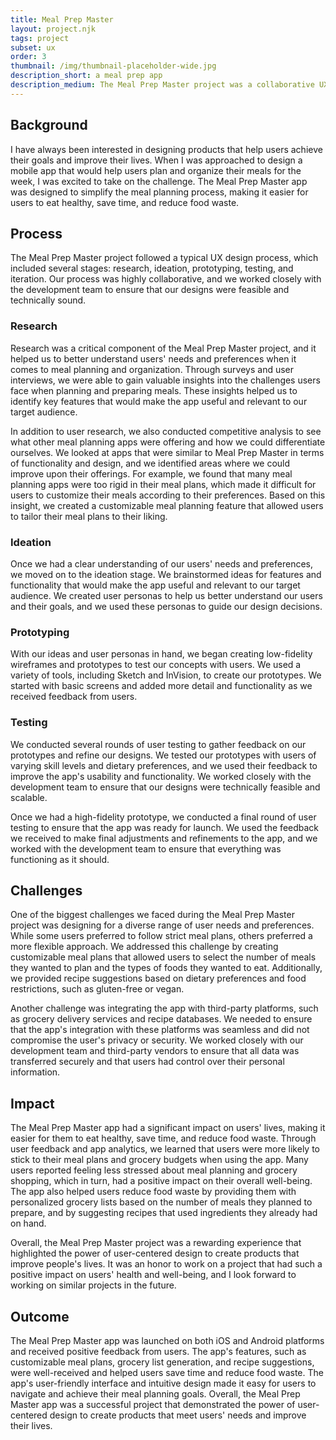```yaml
---
title: Meal Prep Master
layout: project.njk
tags: project
subset: ux
order: 3
thumbnail: /img/thumbnail-placeholder-wide.jpg
description_short: a meal prep app
description_medium: The Meal Prep Master project was a collaborative UX design project that aimed to address the needs and preferences of busy individuals who want to plan and prepare meals more efficiently. Through research, ideation, prototyping, testing, and iteration, a high-fidelity prototype of the app was created that met the needs of its target audience.
---
```


## Background

I have always been interested in designing products that help users achieve their goals and improve their lives. When I was approached to design a mobile app that would help users plan and organize their meals for the week, I was excited to take on the challenge. The Meal Prep Master app was designed to simplify the meal planning process, making it easier for users to eat healthy, save time, and reduce food waste.

## Process

The Meal Prep Master project followed a typical UX design process, which included several stages: research, ideation, prototyping, testing, and iteration. Our process was highly collaborative, and we worked closely with the development team to ensure that our designs were feasible and technically sound.

### Research

Research was a critical component of the Meal Prep Master project, and it helped us to better understand users' needs and preferences when it comes to meal planning and organization. Through surveys and user interviews, we were able to gain valuable insights into the challenges users face when planning and preparing meals. These insights helped us to identify key features that would make the app useful and relevant to our target audience.

In addition to user research, we also conducted competitive analysis to see what other meal planning apps were offering and how we could differentiate ourselves. We looked at apps that were similar to Meal Prep Master in terms of functionality and design, and we identified areas where we could improve upon their offerings. For example, we found that many meal planning apps were too rigid in their meal plans, which made it difficult for users to customize their meals according to their preferences. Based on this insight, we created a customizable meal planning feature that allowed users to tailor their meal plans to their liking.

### Ideation

Once we had a clear understanding of our users' needs and preferences, we moved on to the ideation stage. We brainstormed ideas for features and functionality that would make the app useful and relevant to our target audience. We created user personas to help us better understand our users and their goals, and we used these personas to guide our design decisions.

### Prototyping

With our ideas and user personas in hand, we began creating low-fidelity wireframes and prototypes to test our concepts with users. We used a variety of tools, including Sketch and InVision, to create our prototypes. We started with basic screens and added more detail and functionality as we received feedback from users.

### Testing

We conducted several rounds of user testing to gather feedback on our prototypes and refine our designs. We tested our prototypes with users of varying skill levels and dietary preferences, and we used their feedback to improve the app's usability and functionality. We worked closely with the development team to ensure that our designs were technically feasible and scalable.

Once we had a high-fidelity prototype, we conducted a final round of user testing to ensure that the app was ready for launch. We used the feedback we received to make final adjustments and refinements to the app, and we worked with the development team to ensure that everything was functioning as it should.

## Challenges

One of the biggest challenges we faced during the Meal Prep Master project was designing for a diverse range of user needs and preferences. While some users preferred to follow strict meal plans, others preferred a more flexible approach. We addressed this challenge by creating customizable meal plans that allowed users to select the number of meals they wanted to plan and the types of foods they wanted to eat. Additionally, we provided recipe suggestions based on dietary preferences and food restrictions, such as gluten-free or vegan.

Another challenge was integrating the app with third-party platforms, such as grocery delivery services and recipe databases. We needed to ensure that the app's integration with these platforms was seamless and did not compromise the user's privacy or security. We worked closely with our development team and third-party vendors to ensure that all data was transferred securely and that users had control over their personal information.

## Impact

The Meal Prep Master app had a significant impact on users' lives, making it easier for them to eat healthy, save time, and reduce food waste. Through user feedback and app analytics, we learned that users were more likely to stick to their meal plans and grocery budgets when using the app. Many users reported feeling less stressed about meal planning and grocery shopping, which in turn, had a positive impact on their overall well-being. The app also helped users reduce food waste by providing them with personalized grocery lists based on the number of meals they planned to prepare, and by suggesting recipes that used ingredients they already had on hand.

Overall, the Meal Prep Master project was a rewarding experience that highlighted the power of user-centered design to create products that improve people's lives. It was an honor to work on a project that had such a positive impact on users' health and well-being, and I look forward to working on similar projects in the future.

## Outcome

The Meal Prep Master app was launched on both iOS and Android platforms and received positive feedback from users. The app's features, such as customizable meal plans, grocery list generation, and recipe suggestions, were well-received and helped users save time and reduce food waste. The app's user-friendly interface and intuitive design made it easy for users to navigate and achieve their meal planning goals. Overall, the Meal Prep Master app was a successful project that demonstrated the power of user-centered design to create products that meet users' needs and improve their lives.
